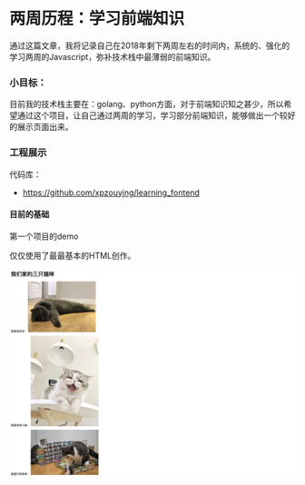 # 两周历程：学习前端知识
通过这篇文章，我将记录自己在2018年剩下两周左右的时间内，系统的、强化的学习两周的Javascript，弥补技术栈中最薄弱的前端知识。



### 小目标：

目前我的技术栈主要在：golang、python方面，对于前端知识知之甚少，所以希望通过这个项目，让自己通过两周的学习，学习部分前端知识，能够做出一个较好的展示页面出来。



### 工程展示

代码库：

- https://github.com/xpzouying/learning_fontend


#### 目前的基础

第一个项目的demo

仅仅使用了最最基本的HTML创作。

![0_very_first_project](./assets/0_very_first_project.jpg)

